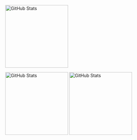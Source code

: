 <p>
  <img 
    align="center" 
    alt="GitHub Stats" 
    height="200" 
    style="padding-right: 10px;" 
    src="http://github-profile-summary-cards.vercel.app/api/cards/profile-details?username=miglllferr&theme=solarized"  
  />

<img 
      align="center" 
      alt="GitHub Stats" 
      height="200" 
      src="http://github-profile-summary-cards.vercel.app/api/cards/repos-per-language?username=miglllferr&theme=solarized"
  />
 <img 
      align="center" 
      alt="GitHub Stats" 
      height="200" 
      src="http://github-profile-summary-cards.vercel.app/api/cards/most-commit-language?username=miglllferr&theme=solarized"
  />


  

</p>
